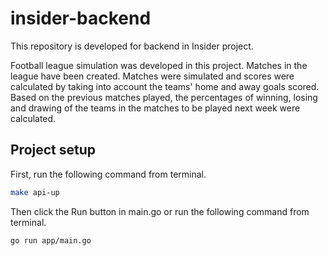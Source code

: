 # insider-backend

This repository is developed for backend in Insider project.

Football league simulation was developed in this project.
Matches in the league have been created.
Matches were simulated and scores were calculated by taking into account the teams' home and away goals scored.
Based on the previous matches played, the percentages of winning, losing and drawing of the teams in the matches to be played next week were calculated.

## Project setup
First, run the following command from terminal.
```bash
make api-up
```
Then click the Run button in main.go or run the following command from terminal.
```bash
go run app/main.go 
```

